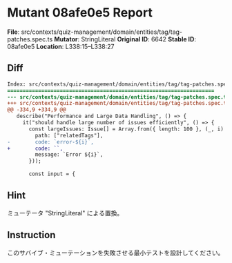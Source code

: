# Mutant 08afe0e5 Report

**File**: src/contexts/quiz-management/domain/entities/tag/tag-patches.spec.ts
**Mutator**: StringLiteral
**Original ID**: 6642
**Stable ID**: 08afe0e5
**Location**: L338:15–L338:27

## Diff

```diff
Index: src/contexts/quiz-management/domain/entities/tag/tag-patches.spec.ts
===================================================================
--- src/contexts/quiz-management/domain/entities/tag/tag-patches.spec.ts	original
+++ src/contexts/quiz-management/domain/entities/tag/tag-patches.spec.ts	mutated #6642
@@ -334,9 +334,9 @@
   describe("Performance and Large Data Handling", () => {
     it("should handle large number of issues efficiently", () => {
       const largeIssues: Issue[] = Array.from({ length: 100 }, (_, i) => ({
         path: ["relatedTags"],
-        code: `error-${i}`,
+        code: ``,
         message: `Error ${i}`,
       }));
 
       const input = {
```

## Hint

ミューテータ "StringLiteral" による置換。

## Instruction

このサバイブ・ミューテーションを失敗させる最小テストを設計してください。
